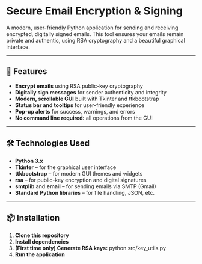 # Secure Email Encryption & Signing

A modern, user-friendly Python application for sending and receiving encrypted, digitally signed emails. This tool ensures your emails remain private and authentic, using RSA cryptography and a beautiful graphical interface.

---

## 🚀 Features

- **Encrypt emails** using RSA public-key cryptography
- **Digitally sign messages** for sender authenticity and integrity
- **Modern, scrollable GUI** built with Tkinter and ttkbootstrap
- **Status bar and tooltips** for user-friendly experience
- **Pop-up alerts** for success, warnings, and errors
- **No command line required:** all operations from the GUI

---

## 🛠️ Technologies Used

- **Python 3.x**
- **Tkinter** – for the graphical user interface
- **ttkbootstrap** – for modern GUI themes and widgets
- **rsa** – for public-key encryption and digital signatures
- **smtplib** and **email** – for sending emails via SMTP (Gmail)
- **Standard Python libraries** – for file handling, JSON, etc.

---

## 📦 Installation

1. **Clone this repository**
2. **Install dependencies**
3.  **(First time only) Generate RSA keys:** python src/key_utils.py
4. **Run the application**

